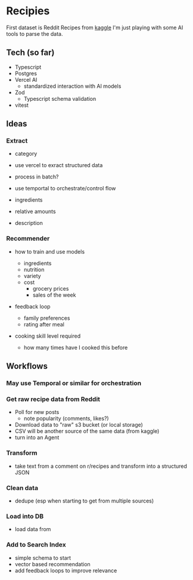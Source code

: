 # Recipies

First dataset is Reddit Recipes from [kaggle](https://www.kaggle.com/datasets/michau96/recipes-from-reddit)
I'm just playing with some AI tools to parse the data.

## Tech (so far)
- Typescript
- Postgres
- Vercel AI
    - standardized interaction with AI models
- Zod
    - Typescript schema validation
- vitest


## Ideas

### Extract
- category

- use vercel to exract structured data
- process in batch?
- use temportal to orchestrate/control flow


- ingredients
- relative amounts
- description

### Recommender
- how to train and use models
    - ingredients
    - nutrition
    - variety
    - cost
        - grocery prices
        - sales of the week

- feedback loop
    - family preferences
    - rating after meal

- cooking skill level required
    - how many times have I cooked this before

## Workflows

### May use Temporal or similar for orchestration

### Get raw recipe data from Reddit
- Poll for new posts
    - note popularity (comments, likes?)
- Download data to "raw" s3 bucket (or local storage)
- CSV will be another source of the same data (from kaggle)
- turn into an Agent

### Transform
- take text from a comment on r/recipes and transform into a structured JSON

### Clean data
- dedupe (esp when starting to get from multiple sources)

### Load into DB
- load data from 

### Add to Search Index
- simple schema to start
- vector based recommendation
- add feedback loops to improve relevance




